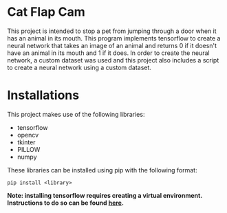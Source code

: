 # Cat Flap Cam
This project is intended to stop a pet from jumping through a door when it has an animal in its mouth. This program implements tensorflow to create a neural network that takes an image of an animal and returns 0 if it doesn't have an animal in its mouth and 1 if it does. In order to create the neural network, a custom dataset was used and this project also includes a script to create a neural network using a custom dataset.

# Installations
This project makes use of the following libraries:
* tensorflow
* opencv
* tkinter
* PILLOW
* numpy

These libraries can be installed using pip with the following format:
```
pip install <library>
```
__Note: installing tensorflow requires creating a virtual environment. Instructions to do so can be found [here](https://www.tensorflow.org/install/pip#windows).__
